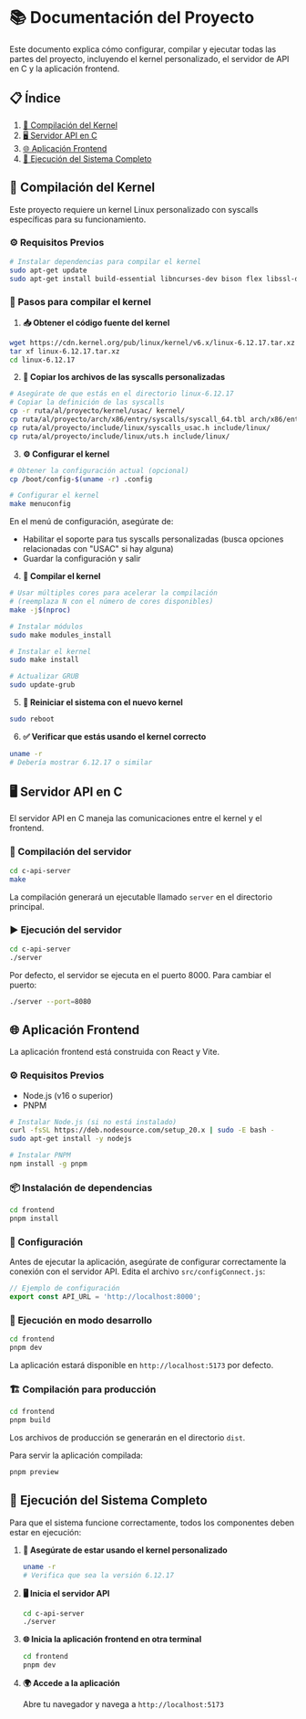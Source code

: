 # 📚 Documentación del Proyecto

Este documento explica cómo configurar, compilar y ejecutar todas las partes del proyecto, incluyendo el kernel personalizado, el servidor de API en C y la aplicación frontend.

## 📋 Índice

1. [🐧 Compilación del Kernel](#compilación-del-kernel)
2. [🖥️ Servidor API en C](#servidor-api-en-c)
3. [🌐 Aplicación Frontend](#aplicación-frontend)
4. [🚀 Ejecución del Sistema Completo](#ejecución-del-sistema-completo)

## 🐧 Compilación del Kernel

Este proyecto requiere un kernel Linux personalizado con syscalls específicas para su funcionamiento.

### ⚙️ Requisitos Previos

```bash
# Instalar dependencias para compilar el kernel
sudo apt-get update
sudo apt-get install build-essential libncurses-dev bison flex libssl-dev libelf-dev git
```

### 📝 Pasos para compilar el kernel

1. **📥 Obtener el código fuente del kernel**

```bash
wget https://cdn.kernel.org/pub/linux/kernel/v6.x/linux-6.12.17.tar.xz
tar xf linux-6.12.17.tar.xz
cd linux-6.12.17
```

2. **📁 Copiar los archivos de las syscalls personalizadas**

```bash
# Asegúrate de que estás en el directorio linux-6.12.17
# Copiar la definición de las syscalls
cp -r ruta/al/proyecto/kernel/usac/ kernel/
cp ruta/al/proyecto/arch/x86/entry/syscalls/syscall_64.tbl arch/x86/entry/syscalls/
cp ruta/al/proyecto/include/linux/syscalls_usac.h include/linux/
cp ruta/al/proyecto/include/linux/uts.h include/linux/
```

3. **⚙️ Configurar el kernel**

```bash
# Obtener la configuración actual (opcional)
cp /boot/config-$(uname -r) .config

# Configurar el kernel
make menuconfig
```

En el menú de configuración, asegúrate de:
- Habilitar el soporte para tus syscalls personalizadas (busca opciones relacionadas con "USAC" si hay alguna)
- Guardar la configuración y salir

4. **🔨 Compilar el kernel**

```bash
# Usar múltiples cores para acelerar la compilación 
# (reemplaza N con el número de cores disponibles)
make -j$(nproc)

# Instalar módulos
sudo make modules_install

# Instalar el kernel
sudo make install

# Actualizar GRUB
sudo update-grub
```

5. **🔄 Reiniciar el sistema con el nuevo kernel**

```bash
sudo reboot
```

6. **✅ Verificar que estás usando el kernel correcto**

```bash
uname -r
# Debería mostrar 6.12.17 o similar
```

## 🖥️ Servidor API en C

El servidor API en C maneja las comunicaciones entre el kernel y el frontend.

### 🔨 Compilación del servidor

```bash
cd c-api-server
make
```

La compilación generará un ejecutable llamado `server` en el directorio principal.

### ▶️ Ejecución del servidor

```bash
cd c-api-server
./server
```

Por defecto, el servidor se ejecuta en el puerto 8000. Para cambiar el puerto:

```bash
./server --port=8080
```

## 🌐 Aplicación Frontend

La aplicación frontend está construida con React y Vite.

### ⚙️ Requisitos Previos

- Node.js (v16 o superior)
- PNPM

```bash
# Instalar Node.js (si no está instalado)
curl -fsSL https://deb.nodesource.com/setup_20.x | sudo -E bash -
sudo apt-get install -y nodejs

# Instalar PNPM
npm install -g pnpm
```

### 📦 Instalación de dependencias

```bash
cd frontend
pnpm install
```

### 🔧 Configuración

Antes de ejecutar la aplicación, asegúrate de configurar correctamente la conexión con el servidor API. Edita el archivo `src/configConnect.js`:

```javascript
// Ejemplo de configuración
export const API_URL = 'http://localhost:8000';
```

### 🚀 Ejecución en modo desarrollo

```bash
cd frontend
pnpm dev
```

La aplicación estará disponible en `http://localhost:5173` por defecto.

### 🏗️ Compilación para producción

```bash
cd frontend
pnpm build
```

Los archivos de producción se generarán en el directorio `dist`.

Para servir la aplicación compilada:

```bash
pnpm preview
```

## 🚀 Ejecución del Sistema Completo

Para que el sistema funcione correctamente, todos los componentes deben estar en ejecución:

1. **🐧 Asegúrate de estar usando el kernel personalizado**
   ```bash
   uname -r
   # Verifica que sea la versión 6.12.17
   ```

2. **🖥️ Inicia el servidor API**
   ```bash
   cd c-api-server
   ./server
   ```

3. **🌐 Inicia la aplicación frontend en otra terminal**
   ```bash
   cd frontend
   pnpm dev
   ```

4. **🌍 Accede a la aplicación**
   
   Abre tu navegador y navega a `http://localhost:5173`